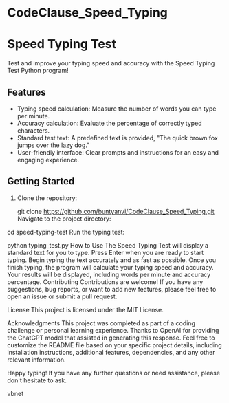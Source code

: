 # CodeClause_Speed_Typing
# Speed Typing Test

Test and improve your typing speed and accuracy with the Speed Typing Test Python program!

## Features

- Typing speed calculation: Measure the number of words you can type per minute.
- Accuracy calculation: Evaluate the percentage of correctly typed characters.
- Standard test text: A predefined text is provided, "The quick brown fox jumps over the lazy dog."
- User-friendly interface: Clear prompts and instructions for an easy and engaging experience.

## Getting Started

1. Clone the repository:

   git clone https://github.com/buntyanvi/CodeClause_Speed_Typing.git
Navigate to the project directory:

cd speed-typing-test
Run the typing test:


python typing_test.py
How to Use
The Speed Typing Test will display a standard text for you to type.
Press Enter when you are ready to start typing.
Begin typing the text accurately and as fast as possible.
Once you finish typing, the program will calculate your typing speed and accuracy.
Your results will be displayed, including words per minute and accuracy percentage.
Contributing
Contributions are welcome! If you have any suggestions, bug reports, or want to add new features, please feel free to open an issue or submit a pull request.

License
This project is licensed under the MIT License.

Acknowledgments
This project was completed as part of a coding challenge or personal learning experience.
Thanks to OpenAI for providing the ChatGPT model that assisted in generating this response.
Feel free to customize the README file based on your specific project details, including installation instructions, additional features, dependencies, and any other relevant information.

Happy typing! If you have any further questions or need assistance, please don't hesitate to ask.

vbnet
